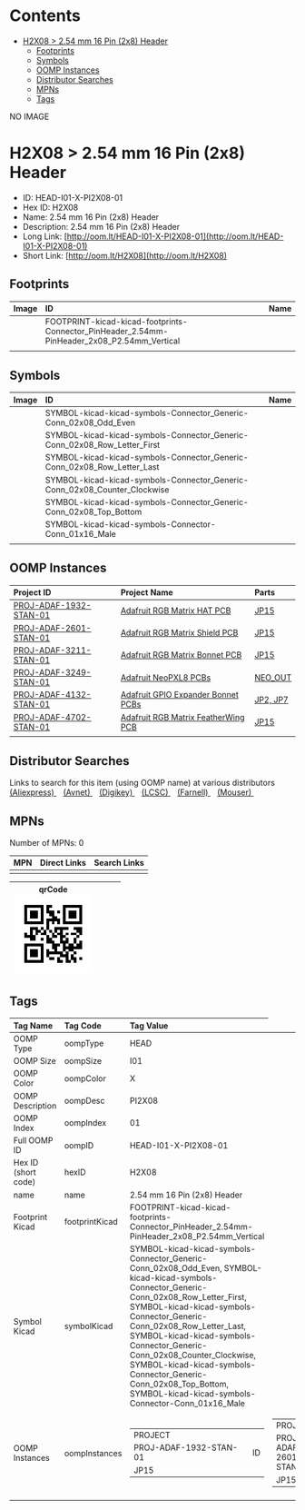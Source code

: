 



Contents
========

* [H2X08 > 2.54 mm 16 Pin (2x8) Header](#h2x08--254-mm-16-pin-2x8-header)
	* [Footprints](#footprints)
	* [Symbols](#symbols)
	* [OOMP Instances](#oomp-instances)
	* [Distributor Searches](#distributor-searches)
	* [MPNs](#mpns)
	* [Tags](#tags)
  
NO IMAGE  
# H2X08 > 2.54 mm 16 Pin (2x8) Header

- ID: HEAD-I01-X-PI2X08-01
- Hex ID: H2X08
- Name: 2.54 mm 16 Pin (2x8) Header
- Description: 2.54 mm 16 Pin (2x8) Header
- Long Link: [http://oom.lt/HEAD-I01-X-PI2X08-01](http://oom.lt/HEAD-I01-X-PI2X08-01)
- Short Link: [http://oom.lt/H2X08](http://oom.lt/H2X08)

## Footprints
  

|Image|ID|Name|
| :--- | :--- | :--- |
||FOOTPRINT-kicad-kicad-footprints-Connector_PinHeader_2.54mm-PinHeader_2x08_P2.54mm_Vertical||
||||

## Symbols
  

|Image|ID|Name|
| :--- | :--- | :--- |
|![]()|SYMBOL-kicad-kicad-symbols-Connector_Generic-Conn_02x08_Odd_Even||
|![]()|SYMBOL-kicad-kicad-symbols-Connector_Generic-Conn_02x08_Row_Letter_First||
|![]()|SYMBOL-kicad-kicad-symbols-Connector_Generic-Conn_02x08_Row_Letter_Last||
|![]()|SYMBOL-kicad-kicad-symbols-Connector_Generic-Conn_02x08_Counter_Clockwise||
|![]()|SYMBOL-kicad-kicad-symbols-Connector_Generic-Conn_02x08_Top_Bottom||
|![]()|SYMBOL-kicad-kicad-symbols-Connector-Conn_01x16_Male||
||||

## OOMP Instances
  

|Project ID|Project Name|Parts|
| :--- | :--- | :--- |
|[PROJ-ADAF-1932-STAN-01](https://github.com/oomlout/oomlout_OOMP_projects_V2/tree/main/PROJ/ADAF/1932/STAN/01/)|[Adafruit RGB Matrix HAT PCB](https://github.com/oomlout/oomlout_OOMP_projects_V2/tree/main/PROJ/ADAF/1932/STAN/01/)|[JP15](https://github.com/oomlout/oomlout_OOMP_projects_V2/tree/main/PROJ/ADAF/1932/STAN/01/)|
|[PROJ-ADAF-2601-STAN-01](https://github.com/oomlout/oomlout_OOMP_projects_V2/tree/main/PROJ/ADAF/2601/STAN/01/)|[Adafruit RGB Matrix Shield PCB](https://github.com/oomlout/oomlout_OOMP_projects_V2/tree/main/PROJ/ADAF/2601/STAN/01/)|[JP15](https://github.com/oomlout/oomlout_OOMP_projects_V2/tree/main/PROJ/ADAF/2601/STAN/01/)|
|[PROJ-ADAF-3211-STAN-01](https://github.com/oomlout/oomlout_OOMP_projects_V2/tree/main/PROJ/ADAF/3211/STAN/01/)|[Adafruit RGB Matrix Bonnet PCB](https://github.com/oomlout/oomlout_OOMP_projects_V2/tree/main/PROJ/ADAF/3211/STAN/01/)|[JP15](https://github.com/oomlout/oomlout_OOMP_projects_V2/tree/main/PROJ/ADAF/3211/STAN/01/)|
|[PROJ-ADAF-3249-STAN-01](https://github.com/oomlout/oomlout_OOMP_projects_V2/tree/main/PROJ/ADAF/3249/STAN/01/)|[Adafruit NeoPXL8 PCBs](https://github.com/oomlout/oomlout_OOMP_projects_V2/tree/main/PROJ/ADAF/3249/STAN/01/)|[NEO_OUT](https://github.com/oomlout/oomlout_OOMP_projects_V2/tree/main/PROJ/ADAF/3249/STAN/01/)|
|[PROJ-ADAF-4132-STAN-01](https://github.com/oomlout/oomlout_OOMP_projects_V2/tree/main/PROJ/ADAF/4132/STAN/01/)|[Adafruit GPIO Expander Bonnet PCBs](https://github.com/oomlout/oomlout_OOMP_projects_V2/tree/main/PROJ/ADAF/4132/STAN/01/)|[JP2, JP7](https://github.com/oomlout/oomlout_OOMP_projects_V2/tree/main/PROJ/ADAF/4132/STAN/01/)|
|[PROJ-ADAF-4702-STAN-01](https://github.com/oomlout/oomlout_OOMP_projects_V2/tree/main/PROJ/ADAF/4702/STAN/01/)|[Adafruit RGB Matrix FeatherWing PCB](https://github.com/oomlout/oomlout_OOMP_projects_V2/tree/main/PROJ/ADAF/4702/STAN/01/)|[JP15](https://github.com/oomlout/oomlout_OOMP_projects_V2/tree/main/PROJ/ADAF/4702/STAN/01/)|
||||

## Distributor Searches
  
Links to search for this item (using OOMP name) at various distributors  
[(Aliexpress) ](https://www.aliexpress.com/wholesale?SearchText=11172.54+mm+16+Pin+2x8+Header)&nbsp;&nbsp;&nbsp;[(Avnet) ](https://www.avnet.com/shop/us/search/2.54+mm+16+Pin+2x8+Header)&nbsp;&nbsp;&nbsp;[(Digikey) ](https://www.digikey.co.uk/en/products/result?s=2.54+mm+16+Pin+2x8+Header)&nbsp;&nbsp;&nbsp;[(LCSC) ](https://www.lcsc.com/search?q=2.54+mm+16+Pin+2x8+Header)&nbsp;&nbsp;&nbsp;[(Farnell) ](https://uk.farnell.com/search?st=2.54+mm+16+Pin+2x8+Header)&nbsp;&nbsp;&nbsp;[(Mouser) ](https://www.mouser.com/c/?q=2.54+mm+16+Pin+2x8+Header)&nbsp;&nbsp;&nbsp;
## MPNs
  
Number of MPNs: 0  

|MPN|Direct Links|Search Links|
| :--- | :--- | :--- |
||||
  

|qrCode<br>[![](https://raw.githubusercontent.com/oomlout/oomlout_OOMP_parts_V2/main/HEAD/I01/X/PI2X08/01/qrCode_140.png)](https://github.com/oomlout/oomlout_OOMP_parts_V2/tree/main/HEAD/I01/X/PI2X08/01/qrCode.png)||||
| :---: | :---: | :---: | :---: |

## Tags
  

|Tag Name|Tag Code|Tag Value|
| :--- | :--- | :--- |
|OOMP Type|oompType|HEAD|
|OOMP Size|oompSize|I01|
|OOMP Color|oompColor|X|
|OOMP Description|oompDesc|PI2X08|
|OOMP Index|oompIndex|01|
|Full OOMP ID|oompID|HEAD-I01-X-PI2X08-01|
|Hex ID (short code)|hexID|H2X08|
|name|name|2.54 mm 16 Pin (2x8) Header|
|Footprint Kicad|footprintKicad|FOOTPRINT-kicad-kicad-footprints-Connector_PinHeader_2.54mm-PinHeader_2x08_P2.54mm_Vertical|
|Symbol Kicad|symbolKicad|SYMBOL-kicad-kicad-symbols-Connector_Generic-Conn_02x08_Odd_Even, SYMBOL-kicad-kicad-symbols-Connector_Generic-Conn_02x08_Row_Letter_First, SYMBOL-kicad-kicad-symbols-Connector_Generic-Conn_02x08_Row_Letter_Last, SYMBOL-kicad-kicad-symbols-Connector_Generic-Conn_02x08_Counter_Clockwise, SYMBOL-kicad-kicad-symbols-Connector_Generic-Conn_02x08_Top_Bottom, SYMBOL-kicad-kicad-symbols-Connector-Conn_01x16_Male|
|OOMP Instances|oompInstances|<table><tr><td>PROJECT</td></tr><tr><td> PROJ-ADAF-1932-STAN-01</td><td> ID</td></tr><tr><td> JP15</td></tr></table></td><td> <table><tr><td>PROJECT</td></tr><tr><td> PROJ-ADAF-2601-STAN-01</td><td> ID</td></tr><tr><td> JP15</td></tr></table></td><td> <table><tr><td>PROJECT</td></tr><tr><td> PROJ-ADAF-3211-STAN-01</td><td> ID</td></tr><tr><td> JP15</td></tr></table></td><td> <table><tr><td>PROJECT</td></tr><tr><td> PROJ-ADAF-3249-STAN-01</td><td> ID</td></tr><tr><td> NEO_OUT</td></tr></table></td><td> <table><tr><td>PROJECT</td></tr><tr><td> PROJ-ADAF-4132-STAN-01</td><td> ID</td></tr><tr><td> JP2</td></tr></table></td><td> <table><tr><td>PROJECT</td></tr><tr><td> PROJ-ADAF-4132-STAN-01</td><td> ID</td></tr><tr><td> JP7</td></tr></table></td><td> <table><tr><td>PROJECT</td></tr><tr><td> PROJ-ADAF-4702-STAN-01</td><td> ID</td></tr><tr><td> JP15</td></tr></table>|
||||
